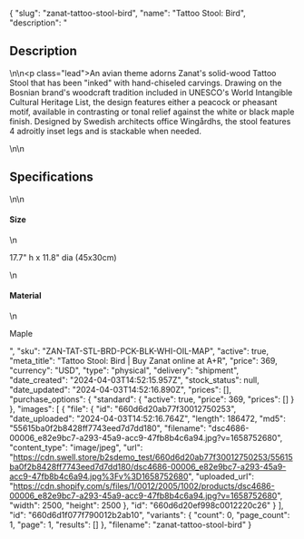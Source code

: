 {
  "slug": "zanat-tattoo-stool-bird",
  "name": "Tattoo Stool: Bird",
  "description": "<h2>Description</h2>\n<!-- split -->\n<p class=\"lead\">An avian theme adorns Zanat's solid-wood Tattoo Stool that has been \"inked\" with hand-chiseled carvings. Drawing on the Bosnian brand's woodcraft tradition included in UNESCO's World Intangible Cultural Heritage List, the design features either a peacock or pheasant motif, available in contrasting or tonal relief against the white or black maple finish. Designed by Swedish architects office Wingårdhs, the stool features 4 adroitly inset legs and is stackable when needed.</p>\n<!-- split -->\n<h2>Specifications</h2>\n<!-- split -->\n<h4>Size</h4>\n<p>17.7\" h x 11.8\" dia (45x30cm)</p>\n<h4>Material</h4>\n<p>Maple</p>",
  "sku": "ZAN-TAT-STL-BRD-PCK-BLK-WHI-OIL-MAP",
  "active": true,
  "meta_title": "Tattoo Stool: Bird | Buy Zanat online at A+R",
  "price": 369,
  "currency": "USD",
  "type": "physical",
  "delivery": "shipment",
  "date_created": "2024-04-03T14:52:15.957Z",
  "stock_status": null,
  "date_updated": "2024-04-03T14:52:16.890Z",
  "prices": [],
  "purchase_options": {
    "standard": {
      "active": true,
      "price": 369,
      "prices": []
    }
  },
  "images": [
    {
      "file": {
        "id": "660d6d20ab77f30012750253",
        "date_uploaded": "2024-04-03T14:52:16.764Z",
        "length": 186472,
        "md5": "55615ba0f2b8428ff7743eed7d7dd180",
        "filename": "dsc4686-00006_e82e9bc7-a293-45a9-acc9-47fb8b4c6a94.jpg?v=1658752680",
        "content_type": "image/jpeg",
        "url": "https://cdn.swell.store/b2sdemo_test/660d6d20ab77f30012750253/55615ba0f2b8428ff7743eed7d7dd180/dsc4686-00006_e82e9bc7-a293-45a9-acc9-47fb8b4c6a94.jpg%3Fv%3D1658752680",
        "uploaded_url": "https://cdn.shopify.com/s/files/1/0012/2005/1002/products/dsc4686-00006_e82e9bc7-a293-45a9-acc9-47fb8b4c6a94.jpg?v=1658752680",
        "width": 2500,
        "height": 2500
      },
      "id": "660d6d20ef998c0012220c26"
    }
  ],
  "id": "660d6d1f077f790012b2ab10",
  "variants": {
    "count": 0,
    "page_count": 1,
    "page": 1,
    "results": []
  },
  "filename": "zanat-tattoo-stool-bird"
}